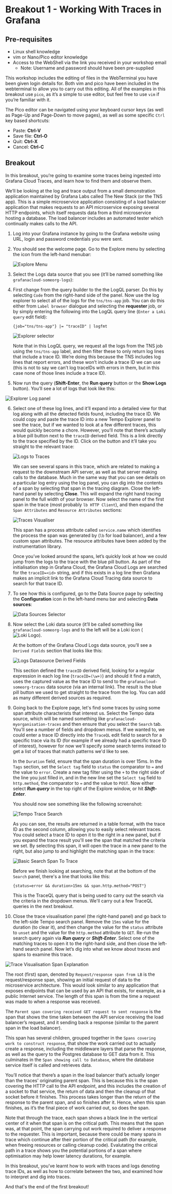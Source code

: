 
# Breakout 1 - Working With Traces in Grafana

## Pre-requisites

* Linux shell knowledge
* vim or Nano/Pico editor knowledge
* Access to the WebShell via the link you received in your workshop email
  * Note: Username and password should have been pre-supplied

This workshop includes the editing of files in the WebTerminal you have been given login details for. Both vim and pico have been included in the webterminal to allow you to carry out this editing. All of the examples in this breakout use `pico`, as it’s a simple to use editor, but feel free to use `vim` if you’re familiar with it.

The Pico editor can be navigated using your keyboard cursor keys (as well as Page-Up and Page-Down to move pages), as well as some specific `Ctrl` key based shortcuts:

* Paste: **Ctrl-V**
* Save file: **Ctrl-O**
* Quit: **Ctrl-X**
* Cancel: **Ctrl-C**

## Breakout

In this breakout, you’re going to examine some traces being ingested into Grafana Cloud Traces, and learn how to find them and observe them.

We’ll be looking at the log and trace output from a small demonstration application maintained by Grafana Labs called The New Stack (or the TNS app). This is a simple microservice application consisting of a load balancer application that makes requests to an API microservice exposing several HTTP endpoints, which itself requests data from a third microservice hosting a database. The load balancer includes an automated tester which continually makes calls to the API.

1. Log into your Grafana instance by going to the Grafana website using URL, login and password credentials you were sent.

2. You should see the welcome page. Go to the Explore menu by selecting the icon from the left-hand menubar:

   ![Explore Menu](images/image1.png)

3. Select the Logs data source that you see (it’ll be named something like `grafanacloud-someorg-logs`):

4. First change from the query builder to the the LogQL parser. Do this by selecting `Code` from the right-hand  side of the panel. Now use the log explorer to select all of the logs for the `tns/tns-app` job. You can do this either from `Label browser` dialogue and selecting the **requester** job, or by simply entering the following into the LogQL query line (`Enter a Loki query` edit field):

   ```
   {job="tns/tns-app"} |= "traceID" | logfmt
   ```

   ![Explorer selector](images/image6.png)

   Note that in this LogQL query, we request all the logs from the TNS job using the `tns/tns-app` label, and then filter these to only return log lines that include a trace ID. We’re doing this because the TNS includes log lines that report errors, and these won’t include a trace ID we can use (this is not to say we can’t log traceIDs with errors in them, but in this case none of those lines include a trace ID).

5. Now run the query (**Shift-Enter**, the **Run query** button or the **Show Logs** button). You’ll see a lot of logs that look like this:

![Explorer Log panel](images/image28.png)

6. Select one of these log lines, and it’ll expand into a detailed view for that log along with all the detected fields found, including the trace ID. We could copy and paste the trace ID into a new Tempo Explorer panel to see the trace, but if we wanted to look at a few different traces, this would quickly become a chore. However, you’ll note that there’s actually a blue pill button next to the `traceID` derived field. This is a link directly to the trace specified by the ID. Click on the button and it’ll take you straight to the relevant trace:

   ![Logs to Traces](images/image7.png)

   We can see several spans in this trace, which are related to making a request to the downstream API server, as well as that server making calls to the database. Much in the same way that you can see details on a particular log entry using the log panel, you can dig into the contents of a span by selecting that span in the tracing diagram. Close the left-hand panel by selecting **Close**. This will expand the right hand tracing panel to the full width of your browser. Now select the name of the first span in the trace (most probably `lb HTTP Client`), and then expand the `Span Attributes` and `Resource Attributes` sections:

   ![Traces Visualiser](images/image32.png)

   This span has a process attribute called `service.name` which identifies the process the span was generated by (`lb` for load balancer), and a few custom span attributes. The resource attributes have been added by the instrumentation library.

   Once you’ve looked around the spans, let’s quickly look at how we could jump from the logs to the trace with the blue pill button. As part of the initialisation step in Grafana Cloud, the Grafana Cloud Logs are searched for the `traceID=<id>` string, and if this exists in a log line then Grafana makes an implicit link to the Grafana Cloud Tracing data source to search for that trace ID.

7. To see how this is configured, go to the Data Source page by selecting the **Configuration** icon in the left-hand menu bar and selecting **Data sources**:

   ![Data Sources Selector](images/data-sources.png)

8. Now select the Loki data source (it’ll be called something like `grafanacloud-someorg-logs` and to the left will be a Loki icon (![Loki Logo](images/image19.png)).

   At the bottom of the Grafana Cloud Logs data source, you’ll see a `Derived Fields` section that looks like this:

   ![Logs Datasource Derived Fields](images/image11.png)

   This section defined the `traceID` derived field, looking for a regular expression in each log line (`traceID=(\w+)`) and should it find a match, uses the captured value as the trace ID to send to the `grafanacloud-someorg-traces` data source (via an internal link). The result is the blue pill button we used to get straight to the trace from the log. You can add as many different derived sources as required.

9. Going back to the Explore page, let's find some traces by using some span attribute characterists that interest us. Select the Tempo data source, which will be named something like `grafanacloud-myorganisation-traces` and then ensure that you select the `Search` tab. You’ll see a number of fields and dropdown menus. If we wanted to, we could enter a trace ID directly into the `TraceQL` edit field to search for a specific trace via its ID (for example if we already had a specific trace ID of interest), however for now we'll specify some search terms instead to get a list of traces that match patterns we'd like to see.


   In the `Duration` field, ensure that the span duration is over 15ms. In the `Tags` section, set the `Select tag` field to `status` the comparator to `=` and the value to `error`. Create a new tag filter using the `+` to the right side of the line you just filled in, and in the new line set the `Select tag` field to `http.method`, the comparator to `=` and the value to `POST`. Now either select ***Run query*** in the top right of the Explore window, or hit ***Shift-Enter***.

   You should now see something like the following screenshot:

   ![Tempo Trace Search](images/traces-basic-search.png)

   As you can see, the results are returned in a table format, with the trace ID as the second column, allowing you to easily select relevant traces. You could select a trace ID to open it to the right in a new panel, but if you expand the trace result you'll see the span that matched the criteria we set. By selecting this span, it will open the trace in a new panel to the right, but also jump to and highlight the matching span in the trace:

   ![Basic Search Span To Trace](images/image27.png)

   Before we finish looking at searching, note that at the bottom of the `Search` panel, there's a line that looks like this:

   ```
   {status=error && duration>15ms && span.http.method="POST"}
   ```

   This is the TraceQL query that is being used to carry out the search via the criteria in the dropdown menus. We'll carry out a few TraceQL queries in the next breakout.

10. Close the trace visualisation panel (the right-hand panel) and go back to the left-side Tempo search panel. Remove the `15ms` value for the duration (to clear it), and then change the value for the `status` attribute to `unset` and the value for the `http.method` attribute to `GET`. Re-run the search query again via ***Run query*** or ***Shift-Enter***. Select one of the matching traces to open it to the right-hand side, and then close the left-hand search panel. Now let’s dig into what we know about traces and spans to examine this trace.

   ![Trace Visualisation Span Explanation](images/image13.png)

   The root (first) span, denoted by `Request/response span from LB` is the request/response span, showing an initial request of data to the microservice architecture. This would look similar to any application that exposes endpoints that can be used by an API that exists, for example, as a public Internet service. The length of this span is from the time a request was made to when a response was received.

   The `Parent span covering received GET request to sent response` is the span that shows the time taken between the API service receiving the load balancer’s request, and it sending back a response (similar to the parent span in the load balancer).

   This span has several children, grouped together in the `Spans covering work to construct response`, that show the work carried out to actually create a response, including the middleware layers that parse the response, as well as the query to the Postgres database to GET data from it. This culminates in the `Span showing call to Database`, where the database service itself is called and retrieves data.

   You’ll notice that there’s a span in the load balancer that’s actually longer than the traces' originating parent span. This is because this is the span covering the HTTP call to the API endpoint, and this includes the creation of a socket to that service, the return of data and then the cleanup of that socket before it finishes. This process takes longer than the return of the response to the parent span, and so finishes after it. Hence, when this span finishes, as it’s the final piece of work carried out, so does the span.

   Note that through the trace, each span shows a black line in the vertical center of it when that span is on the critical path. This means that the span was, at that point, the span carrying out work required to deliver a response to the requester. This is important, because there could be many spans in trace which continue after their portion of the critical path (for example, when freeing resources or calling cleanup code). Evalutating the critical path in a trace shows you the potential portions of a span where optimisation may help lower latency durations, for example.


In this breakout, you’ve learnt how to work with traces and logs denoting trace IDs, as well as how to correlate between the two, and examined how to interpret and dig into traces.

And that's the end of the first breakout!
